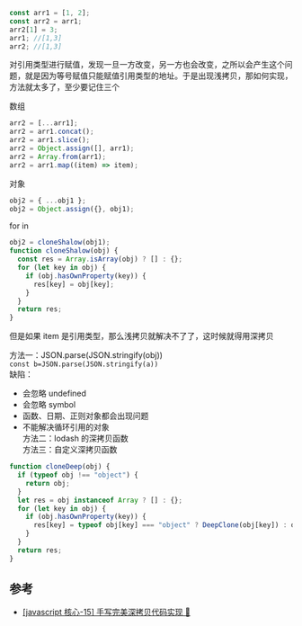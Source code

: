 ```js
const arr1 = [1, 2];
const arr2 = arr1;
arr2[1] = 3;
arr1; //[1,3]
arr2; //[1,3]
```

对引用类型进行赋值，发现一旦一方改变，另一方也会改变，之所以会产生这个问题，就是因为等号赋值只能赋值引用类型的地址。于是出现浅拷贝，那如何实现，方法就太多了，至少要记住三个

数组

```js
arr2 = [...arr1];
arr2 = arr1.concat();
arr2 = arr1.slice();
arr2 = Object.assign([], arr1);
arr2 = Array.from(arr1);
arr2 = arr1.map((item) => item);
```

对象

```js
obj2 = { ...obj1 };
obj2 = Object.assign({}, obj1);
```

for in

```js
obj2 = cloneShalow(obj1);
function cloneShalow(obj) {
  const res = Array.isArray(obj) ? [] : {};
  for (let key in obj) {
    if (obj.hasOwnProperty(key)) {
      res[key] = obj[key];
    }
  }
  return res;
}
```

但是如果 item 是引用类型，那么浅拷贝就解决不了了，这时候就得用深拷贝

方法一：JSON.parse(JSON.stringify(obj))  
`const b=JSON.parse(JSON.stringify(a))`  
缺陷：

- 会忽略 undefined
- 会忽略 symbol
- 函数、日期、正则对象都会出现问题
- 不能解决循环引用的对象  
  方法二：lodash 的深拷贝函数  
  方法三：自定义深拷贝函数

```js
function cloneDeep(obj) {
  if (typeof obj !== "object") {
    return obj;
  }
  let res = obj instanceof Array ? [] : {};
  for (let key in obj) {
    if (obj.hasOwnProperty(key)) {
      res[key] = typeof obj[key] === "object" ? DeepClone(obj[key]) : obj[key];
    }
  }
  return res;
}
```

## 参考

- [[javascript 核心-15] 手写完美深拷贝代码实现 🍌](https://juejin.cn/post/7247278895338913851?searchId=2023082916334189BDFEFFB35EBCACA828)
